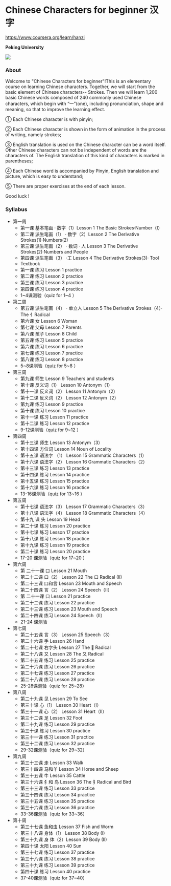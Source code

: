 # Chinese Characters for beginner 汉字

https://www.coursera.org/learn/hanzi

**Peking University**

![](https://d3njjcbhbojbot.cloudfront.net/api/utilities/v1/imageproxy/https://s3.amazonaws.com/coursera-course-photos/7a/726e00547311e5be2961689cf749f6/______1.jpg?auto=format%2Ccompress&dpr=1&w=330&h=330&fit=fill&q=25)

### About
Welcome to "Chinese Characters for beginner"!This is an elementary course on learning Chinese characters. Together, we will start from the basic element of Chinese characters-- Strokes. Then we will learn 1,200 basic Chinese words composed of 240 commonly used Chinese characters, which begin with  “一”(one), including pronunciation, shape and meaning, so that to improve the learning effect. 

①  Each Chinese character is with pinyin;

②  Each Chinese character is shown in the form of animation in the process of writing, namely strokes;

③  English translation is used on the Chinese character can be a word itself. Other Chinese characters can not be independent of words are the characters of. The English translation of this kind of characters is marked in parentheses;

④  Each Chinese word is accompanied by Pinyin, English translation and picture, which is easy to understand;

⑤  There are proper exercises at the end of each lesson.

Good luck !

### Syllabus
- 第一周
  - 第一课    基本笔画 · 数字（1）Lesson 1      The Basic Strokes·Number（I）
  - 第二课    派生笔画（1） · 数字（2）Lesson 2  The Derivative Strokes(1)·Numbers(2)
  - 第三课    派生笔画（2） · 数词 · 人   Lesson 3  The Derivative Strokes(2)·Numbers and People
  - 第四课    派生笔画（3） ·工    Lesson 4  The Derivative Strokes(3)·  Tool
  - Textbook
  - 第一课    练习    Lesson 1      practice
  - 第二课    练习   Lesson 2     practice
  - 第三课    练习    Lesson 3     practice
  - 第四课    练习    Lesson 4     practice
  - 1~4课测验（quiz for 1~4 ）
- 第二周
  - 第五课   派生笔画（4） · 单立人   Lesson  5     The Derivative Strokes（4）· The 亻Radical
  - 第六课   女   Lesson 6 Woman
  - 第七课   父母     Lesson 7 Parents
  - 第八课   孩子     Lesson 8  Child
  - 第五课   练习      Lesson 5     practice
  - 第六课   练习     Lesson 6 practice
  - 第七课   练习     Lesson 7  practice
  - 第八课   练习     Lesson 8 practice
  - 5~8课测验（quiz for 5~8 ）
- 第三周
  - 第九课   师生  Lesson 9 Teachers and students
  - 第十课   反义词（1）  Lesson 10 Antonym（1）
  - 第十一课   反义词（2）  Lesson 11 Antonym（2）
  - 第十二课   反义词（2）  Lesson 12  Antonym（2）
  - 第九课   练习     Lesson 9  practice
  - 第十课   练习     Lesson 10  practice
  - 第十一课   练习     Lesson 11  practice
  - 第十二课   练习     Lesson 12  practice
  - 9-12课测验（quiz for 9~12 ）
- 第四周
  - 第十三课   师生       Lesson 13  Antonym（3）
  - 第十四课   方位词   Lesson 14   Noun of Locality
  - 第十五课   语法字 （1）    Lesson 15    Grammatic Characters（1）
  - 第十六课   语法字（2）     Lesson 16 Grammatic Characters（2）
  - 第十三课   练习       Lesson 13  practice
  - 第十四课   练习     Lesson 14  practice
  - 第十五课   练习     Lesson 15  practice
  - 第十六课   练习     Lesson 16  practice
  - 13-16课测验（quiz for 13~16 ）
- 第五周
  - 第十七课   语法字（3）     Lesson 17 Grammatic Characters（3）
  - 第十八课   语法字（4）     Lesson 18 Grammatic Characters（4）
  - 第十九 课  头     Lesson 19     Head
  - 第二十课   练习       Lesson 20  practice
  - 第十七课   练习       Lesson 17  practice
  - 第十八课   练习       Lesson 18  practice
  - 第十九课   练习       Lesson 19  practice
  - 第二十课   练习       Lesson 20  practice
  - 17-20 课测验（quiz for 17~20 ）
- 第六周
  - 第 二十一课   口          Lesson 21  Mouth
  - 第二十二课   口（2）  Lesson 22  The 口 Radical (II)
  - 第二十三课   口和言    Lesson  23   Mouth and Speech
  - 第二十四课   言（2）  Lesson 24  Speech（II）
  - 第 二十一课   口          Lesson 21  practice
  - 第二十二课   练习       Lesson 22  practice
  - 第二十三课   练习    Lesson  23   Mouth and Speech
  - 第二十四课   练习  Lesson 24  Speech（II）
  - 21-24 课测验
- 第七周
  - 第二十五课   言（3）   Lesson 25  Speech（3）
  - 第二十六课   手           Lesson 26  Hand
  - 第二十七课   右字头    Lesson 27  The    Radical
  - 第二十八课   又           Lesson 28 The  又   Radical
  - 第二十五课   练习        Lesson 25  practice
  - 第二十六课   练习        Lesson 26  practice
  - 第二十七课   练习       Lesson 27  practice
  - 第二十八课   练习       Lesson 28  practice
  - 25-28课测验（quiz for 25~28）
- 第八周
  - 第二十九课     见          Lesson 29  To See
  - 第三十课     心（1）     Lesson 30   Heart（I）
  - 第三十一课   心（2）    Lesson 31   Heart（II）
  - 第三十二课   足             Lesson 32   Foot
  - 第二十九课   练习       Lesson 29  practice
  - 第三十课     练习         Lesson 30  practice
  - 第三十一课   练习       Lesson 31  practice
  - 第三十二课   练习       Lesson 32  practice
  - 29-32课测验（quiz for 29~32）
- 第九周
  - 第三十三课      走           Lesson 33  Walk
  - 第三十四课   马和羊        Lesson 34   Horse and Sheep
  - 第三十五课     牛            Lesson 35    Cattle
  - 第三十六课     犭和 鸟      Lesson 36  The 犭Radical and Bird
  - 第三十三课     练习         Lesson 33  practice
  - 第三十四课     练习         Lesson 34  practice
  - 第三十五课     练习         Lesson 35  practice
  - 第三十六课     练习         Lesson 36  practice
  - 33-36课测验（quiz for 33~36）
- 第十周
  - 第三十七课   鱼和虫        Lesson 37  Fish and Worm
  - 第三十八课    身体（1） Lesson 38   Body (I)
  - 第三十九课    身 体（2）Lesson 39   Body (II)
  - 第四十课    太阳             Lesson 40     Sun
  - 第三十七课     练习         Lesson 37  practice
  - 第三十八课     练习         Lesson 38 practice
  - 第三十九课     练习         Lesson 39  practice
  - 第四十课     练习            Lesson 40  practice
  - 37-40课测验（quiz for 37~40）

